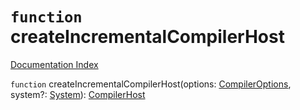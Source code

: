 # `function` createIncrementalCompilerHost

[Documentation Index](../README.md)

`function` createIncrementalCompilerHost(options: [CompilerOptions](../private.interface.CompilerOptions/README.md), system?: [System](../private.interface.System/README.md)): [CompilerHost](../private.interface.CompilerHost/README.md)